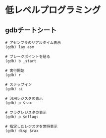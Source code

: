 # 低レベルプログラミング

## gdbチートシート

```shell
# アセンブラのリアルタイム表示
(gdb) lay asm

# ブレークポイントを貼る
(gdb) b _start

# 実行開始
(gdb) r

# ステップイン
(gdb) si

# 汎用レジスタの表示
(gdb) p $rax

# フラグレジスタの表示
(gdb) p $eflags

# 指定したレジスタを常時表示
(gdb) disp $rax
```
